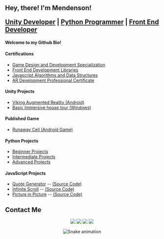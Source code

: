 ## Hey, there! I'm Mendenson! <p> [Unity Developer]() | [Python Programmer]() | [Front End Developer]()
  
#### Welcome to my Github Bio!
#### Certifications
- [Game Design and Development Specialization](https://www.coursera.org/account/accomplishments/specialization/certificate/B8H2HMXEB8D5)
- [Front End Development Libraries](https://www.freecodecamp.org/certification/fcc41f0d321-7d4c-4d0c-91a6-9ca540b62b85/front-end-development-libraries)
- [Javascript Algorithms and Data Structures](https://www.freecodecamp.org/certification/fcc41f0d321-7d4c-4d0c-91a6-9ca540b62b85/javascript-algorithms-and-data-structures)
- [AR Development Professional Certificate](https://www.coursera.org/account/accomplishments/specialization/certificate/HLZ7S56XG537)
#### Unity Projects
  - [Viking Augmented Reality (Android)](https://github.com/mendenson/AR_Viking)
  - [Basic Immersive house tour (Windows)]()
#### Published Game
 - [Runaway Cell (Android Game)](https://play.google.com/store/apps/details?id=com.IcedMindGameStudio.RunawayCellOfficial) 
#### Python Projects
  - [Beginner Projects](https://github.com/mendenson/Pyhton-Begginer_Projects)
  - [Intermediate Projects](https://github.com/mendenson/Python-Intermediate_Projects/tree/main)
  - [Advanced Projects]()
#### JavaScript Projects
  - [Quote Generator](https://mendenson.github.io/quote-generator-JS/)
  -- [(Source Code)](https://github.com/mendenson/quote-generator-JS)
  - [Infinite Scroll](https://mendenson.github.io/Infinity-scroll-JS/)
  -- [(Source Code)](https://github.com/mendenson/Infinity-scroll-JS)
  - [Picture in Picture](https://mendenson.github.io/picture-in-picture-JS/)
  -- [(Source Code)](https://github.com/mendenson/picture-in-picture-JS)
## Contact Me
<div align="center"> 
  
  <a href="https://instagram.com/mendenson" target="_blank"><img src="https://img.shields.io/badge/-Instagram-%23E4405F?style=for-the-badge&logo=instagram&logoColor=white" target="_blank"></a>
 <a href="https://discordapp.com/users/518754967989911553/" target="_blank"><img src="https://img.shields.io/badge/Discord-7289DA?style=for-the-badge&logo=discord&logoColor=white" target="_blank"></a> 
  <a href = "mailto:mendenson@gmail.com"><img src="https://img.shields.io/badge/-Gmail-%23333?style=for-the-badge&logo=gmail&logoColor=white" target="_blank"></a>
  <a href="https://www.linkedin.com/in/mendenson/" target="_blank"><img src="https://img.shields.io/badge/-LinkedIn-%230077B5?style=for-the-badge&logo=linkedin&logoColor=white" target="_blank"></a> 
 
  ![Snake animation](https://github.com/mendenson/mendenson/blob/output/github-contribution-grid-snake.svg)
 
</div>
